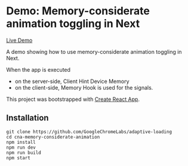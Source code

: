 
# Demo: Memory-considerate animation toggling in Next

[Live Demo](https://adaptive-loading.web.app/cna-memory-considerate-animation/)

A demo showing how to use memory-considerate animation toggling in Next.

When the app is executed
* on the server-side, Client Hint Device Memory
* on the client-side, Memory Hook
is used for the signals.

This project was bootstrapped with [Create React App](https://github.com/zeit/create-next-app).

## Installation
```
git clone https://github.com/GoogleChromeLabs/adaptive-loading
cd cna-memory-considerate-animation
npm install
npm run dev
npm run build
npm start
```
